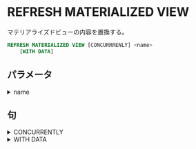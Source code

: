 # REFRESH MATERIALIZED VIEW

マテリアライズドビューの内容を置換する。

```sql
REFRESH MATERIALIZED VIEW [CONCURRRENLY] <name>
    [WITH DATA]
```

## パラメータ

<details><summary>name</summary>
</details>

## 句

<details><summary>CONCURRENTLY</summary>

```sql
CONCURRENTLY
```

</details>

<details><summary>WITH DATA</summary>

```sql
WITH [NO] DATA
```

### 句

<details><summary>NO</summary>

```sql
NO
```

</details>

</details>
